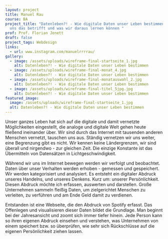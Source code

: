 ```yaml
---
layout: project
title: Manuel Rau
course: BA
project_title: "Datenleben?! - Wie digitale Daten unser Leben bestimmen, warum
  uns das betrifft und was wir daraus lernen können "
prof: Prof. Florian Jenett
draft: false
project_tags: Webdesign
links:
  - url: www.instagram.com/manuelrrrrau/
gallery:
  - image: /assets/uploads/wireframe-final-startseite_1.jpg
    alt: Datenleben?! - Wie digitale Daten unser Leben bestimmen
  - image: /assets/uploads/wireframe-final-monat_4.jpg
    alt: Datenleben?! - Wie digitale Daten unser Leben bestimmen
  - image: /assets/uploads/wireframe-final-monatauswahl_2.jpg
    alt: Datenleben?! - Wie digitale Daten unser Leben bestimmen
  - image: /assets/uploads/wireframe-final-titel_5jpg.jpg
    alt: Datenleben?! - Wie digitale Daten unser Leben bestimmen
featured_image:
  image: /assets/uploads/wireframe-final-startseite_1.jpg
  alt: Datenleben?! - Wie digitale Daten unser Leben bestimmen
---
```

Unser ganzes Leben hat sich auf die digitale und damit vernetzte Möglichkeiten eingestellt, die analoge und digitale Welt gehen heute fließend ineinander über. Wir sind durch das Internet mit tausenden anderen Menschen vernetzt, tauschen uns aus. Ständig vernetzen wir uns weiter, eine Begrenzung gibt es nicht. Wir kennen keine Ländergrenzen, wir sind überall und nirgendwo - zur gleichen Zeit. Die einzige Konstante ist das Übermitteln von Datensätzen in Lichtgeschwindigkeit.

Während wir uns im Internet bewegen werden wir verfolgt und beobachtet. Daten über unser Verhalten werden erhoben - gemessen und gespeichert. Wir werden kategorisiert und analysiert. Es entsteht ein digitaler Abdruck unseres Handelns, und unseres Denkens. Kurz um: unserer Persönlichkeit. Diesen Abdruck möchte ich erfassen, auswerten und darstellen. Große Unternehmen sammeln fleißig Daten, um zielgerichtet Menschen zu verleiten, zu verführen und am Ende Geld damit zu verdienen.

Entstanden ist eine Webseite, die den Abdruck von Spotify erfasst. Das Offenlegen und visualisieren dieser Daten bildet die Grundlage. Man beginnt bei der Jahresansicht und zoomt sich immer tiefer hinein. Jede Person kann so ihren eigenen Abdruck einsehen und verstehen, was Unternehmen von einem speichert bzw. so überprüfen, wie sehr sich Rückschlüsse auf die eigenen Persönlichkeit ziehen lassen.